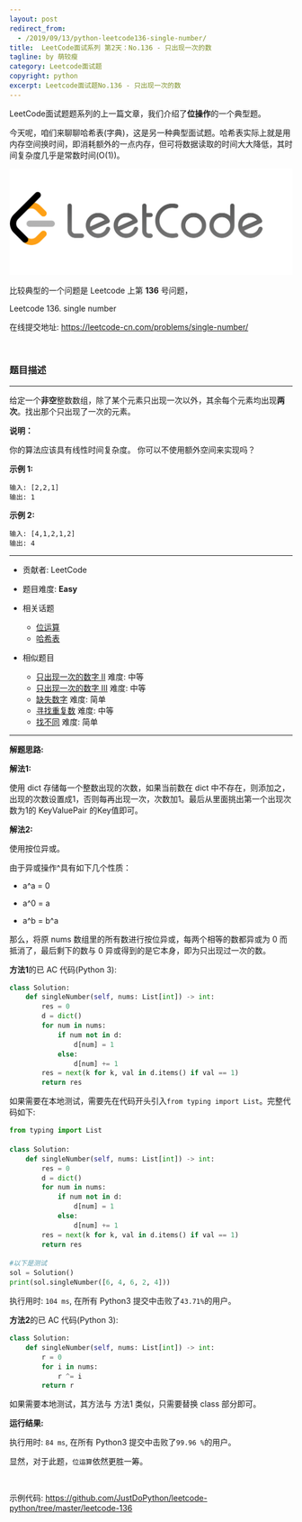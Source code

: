 ```yaml
---
layout: post
redirect_from:
  - /2019/09/13/python-leetcode136-single-number/
title:  LeetCode面试系列 第2天：No.136 - 只出现一次的数
tagline: by 萌较瘦
category: Leetcode面试题
copyright: python
excerpt: Leetcode面试题No.136 - 只出现一次的数
---
```


LeetCode面试题题系列的上一篇文章，我们介绍了**位操作**的一个典型题。

今天呢，咱们来聊聊哈希表(字典)，这是另一种典型面试题。哈希表实际上就是用内存空间换时间，即消耗额外的一点内存，但可将数据读取的时间大大降低，其时间复杂度几乎是常数时间(O(1))。

![大白技术控Geekplayers](/images/blog/LeetCode.png)

比较典型的一个问题是 Leetcode 上第 **136** 号问题，

Leetcode 136. single number

在线提交地址: <https://leetcode-cn.com/problems/single-number/>

<!--more-->

<br>

### 题目描述

------

给定一个**非空**整数数组，除了某个元素只出现一次以外，其余每个元素均出现**两次**。找出那个只出现了一次的元素。

**说明：**

你的算法应该具有线性时间复杂度。 你可以不使用额外空间来实现吗？

**示例 1:**
```
输入: [2,2,1]
输出: 1
```

**示例 2:**
```
输入: [4,1,2,1,2]
输出: 4
```

------

- 贡献者: LeetCode

- 题目难度:  **Easy**

- 相关话题 
  - [位运算](https://leetcode-cn.com/tag/bit-manipulation/)
  - [哈希表](https://leetcode-cn.com/tag/hash-table/)

- 相似题目
  - [只出现一次的数字 II](https://leetcode-cn.com/problems/single-number-ii/)  难度:  中等
  - [只出现一次的数字 III](https://leetcode-cn.com/problems/single-number-iii/) 难度:  中等
  - [缺失数字](https://leetcode-cn.com/problems/missing-number/) 难度:  简单
  - [寻找重复数](https://leetcode-cn.com/problems/find-the-duplicate-number/) 难度:  中等
  - [找不同](https://leetcode-cn.com/problems/find-the-difference/) 难度:  简单

------

**解题思路:**

**解法1:** 

使用 dict 存储每一个整数出现的次数，如果当前数在 dict 中不存在，则添加之，出现的次数设置成1，否则每再出现一次，次数加1。最后从里面挑出第一个出现次数为1的 KeyValuePair 的Key值即可。

**解法2:** 

使用按位异或。

由于异或操作^具有如下几个性质：

- a^a = 0

- a^0 = a

- a^b = b^a

那么，将原 nums 数组里的所有数进行按位异或，每两个相等的数都异或为 0 而抵消了，最后剩下的数与 0 异或得到的是它本身，即为只出现过一次的数。

**方法1**的已 AC 代码(Python 3):

```python
class Solution:
    def singleNumber(self, nums: List[int]) -> int:
        res = 0
        d = dict()
        for num in nums:
            if num not in d:
                d[num] = 1
            else:
                d[num] += 1
        res = next(k for k, val in d.items() if val == 1)
        return res
```

如果需要在本地测试，需要先在代码开头引入`from typing import List`。完整代码如下:

```python
from typing import List

class Solution:
    def singleNumber(self, nums: List[int]) -> int:
        res = 0
        d = dict()
        for num in nums:
            if num not in d:
                d[num] = 1
            else:
                d[num] += 1
        res = next(k for k, val in d.items() if val == 1)
        return res

#以下是测试
sol = Solution()
print(sol.singleNumber([6, 4, 6, 2, 4]))
```

执行用时: `104 ms`, 在所有 Python3 提交中击败了`43.71%`的用户。

**方法2**的已 AC 代码(Python 3):

```python
class Solution:
    def singleNumber(self, nums: List[int]) -> int:
        r = 0
        for i in nums:
            r ^= i
        return r
```
如果需要本地测试，其方法与 方法1 类似，只需要替换 class 部分即可。

**运行结果:**

执行用时: `84 ms`, 在所有 Python3 提交中击败了`99.96 %`的用户。

显然，对于此题，`位运算`依然更胜一筹。

<br>

示例代码:
<https://github.com/JustDoPython/leetcode-python/tree/master/leetcode-136>
